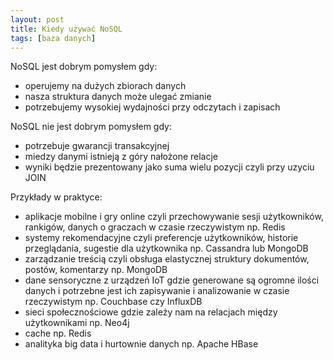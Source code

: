 ```yaml
---
layout: post
title: Kiedy używać NoSQL
tags: [baza danych]
---
```


NoSQL jest dobrym pomysłem gdy:
- operujemy na dużych zbiorach danych
- nasza struktura danych może ulegać zmianie
- potrzebujemy wysokiej wydajności przy odczytach i zapisach

NoSQL nie jest dobrym pomysłem gdy:
- potrzebuje gwarancji transakcyjnej
- miedzy danymi istnieją z góry nałożone relacje
- wyniki będzie prezentowany jako suma wielu pozycji czyli przy uzyciu JOIN

Przykłady w praktyce:
- aplikacje mobilne i gry online czyli przechowywanie sesji użytkowników, rankigów, danych o graczach w czasie rzeczywistym np. Redis
- systemy rekomendacyjne czyli preferencje użytkowników, historie przeglądania, sugestie dla użytkownika np. Cassandra lub MongoDB
- zarządzanie treścią czyli obsługa elastycznej struktury dokumentów, postów, komentarzy np. MongoDB
- dane sensoryczne z urządzeń IoT gdzie generowane są ogromne ilości danych i potrzebne jest ich zapisywanie i analizowanie w czasie rzeczywistym np. Couchbase czy InfluxDB
- sieci społecznościowe gdzie zależy nam na relacjach między użytkownikami np. Neo4j
- cache np. Redis
- analityka big data i hurtownie danych np. Apache HBase